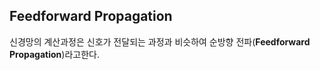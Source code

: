## Feedforward Propagation
신경망의 계산과정은 신호가 전달되는 과정과 비슷하여 순방향 전파(**Feedforward Propagation**)라고한다.<br>
